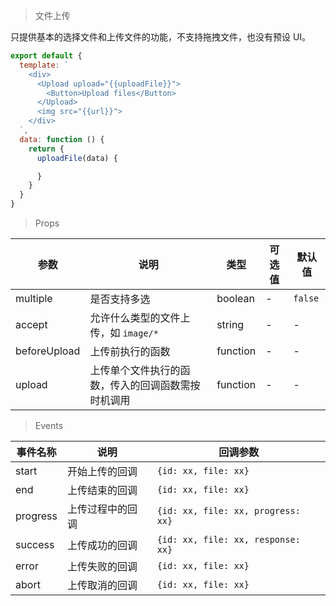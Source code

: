 > 文件上传

只提供基本的选择文件和上传文件的功能，不支持拖拽文件，也没有预设 UI。

```js
export default {
  template: `
    <div>
      <Upload upload="{{uploadFile}}">
        <Button>Upload files</Button>
      </Upload>
      <img src="{{url}}">
    </div>
  `,
  data: function () {
    return {
      uploadFile(data) {

      }
    }
  }
}
```

> Props

参数 | 说明 | 类型 | 可选值 | 默认值
---|---|---|---|---
multiple | 是否支持多选 | boolean | - | `false`
accept | 允许什么类型的文件上传，如 `image/*` | string | - | -
beforeUpload | 上传前执行的函数 | function | - | -
upload | 上传单个文件执行的函数，传入的回调函数需按时机调用 | function | - | -

> Events

事件名称 | 说明 | 回调参数
---|---|---
start | 开始上传的回调 | `{id: xx, file: xx}`
end | 上传结束的回调 | `{id: xx, file: xx}`
progress | 上传过程中的回调 | `{id: xx, file: xx, progress: xx}`
success | 上传成功的回调 | `{id: xx, file: xx, response: xx}`
error | 上传失败的回调 | `{id: xx, file: xx}`
abort | 上传取消的回调 | `{id: xx, file: xx}`